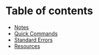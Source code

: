 # Table of contents

* [Notes](README.md)
* [Quick Commands](quick-commands.md)
* [Standard Errors](standard-errors.md)
* [Resources](resources.md)
